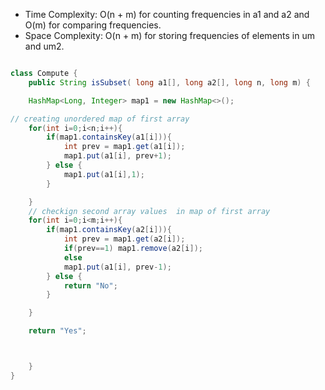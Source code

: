 - Time Complexity: O(n + m) for counting frequencies in a1 and a2 and O(m) for comparing frequencies.
- Space Complexity: O(n + m) for storing frequencies of elements in um and um2.

```java

class Compute {
    public String isSubset( long a1[], long a2[], long n, long m) {

    HashMap<Long, Integer> map1 = new HashMap<>();

// creating unordered map of first array
    for(int i=0;i<n;i++){
        if(map1.containsKey(a1[i])){
            int prev = map1.get(a1[i]);
            map1.put(a1[i], prev+1);
        } else {
            map1.put(a1[i],1);
        }

    }
    // checkign second array values  in map of first array
    for(int i=0;i<m;i++){
        if(map1.containsKey(a2[i])){
            int prev = map1.get(a2[i]);
            if(prev==1) map1.remove(a2[i]);
            else
            map1.put(a1[i], prev-1);
        } else {
            return "No";
        }

    }

    return "Yes";



    }
}
```
